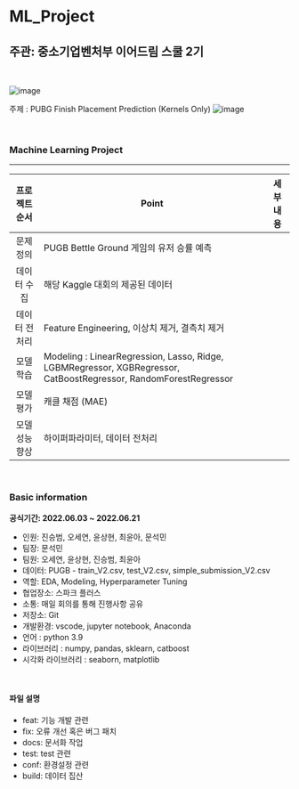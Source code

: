 # ML_Project

## 주관: 중소기업벤처부 이어드림 스쿨 2기

<br>

![image](https://user-images.githubusercontent.com/86671456/171619107-8d5506bf-349e-4163-9694-c3ad99adac9d.png)


주제 : PUBG Finish Placement Prediction (Kernels Only)
![image](https://camo.githubusercontent.com/eae14d3c6936de1605c7a638fd79c9801e66bf8f70c43a7900b99a546d18be2f/68747470733a2f2f73746f726167652e676f6f676c65617069732e636f6d2f6b6167676c652d6d656469612f636f6d7065746974696f6e732f505542472f50554247253230496e6c61792e6a7067)

<br>

### Machine Learning Project 

---

|  프로젝트 순서 |     Point    | 세부 내용 |  
|:------------------:| -----|------|
|문제 정의| PUGB Bettle Ground 게임의 유저 승률 예측 ||
|데이터 수집| 해당 Kaggle 대회의 제공된 데이터 ||   
|데이터 전처리| Feature Engineering, 이상치 제거, 결측치 제거 |
|모델 학습| Modeling : LinearRegression, Lasso, Ridge, LGBMRegressor, XGBRegressor, CatBoostRegressor, RandomForestRegressor |   |
|모델 평가| 캐클 채점 (MAE) | |
|모델 성능 향상| 하이퍼파라미터, 데이터 전처리 |   |

<br>

### Basic information

**공식기간: 2022.06.03 ~ 2022.06.21**


- 인원: 진승범, 오세연, 윤상현, 최윤아, 문석민
- 팀장: 문석민
- 팀원: 오세연, 윤상현, 진승범, 최윤아
- 데이터: PUGB - train_V2.csv, test_V2.csv, simple_submission_V2.csv
- 역할: EDA, Modeling, Hyperparameter Tuning
- 협업장소: 스파크 플러스
- 소통: 매일 회의를 통해 진행사항 공유
- 저장소: Git
- 개발환경: vscode, jupyter notebook, Anaconda
- 언어 : python 3.9
- 라이브러리 : numpy, pandas, sklearn, catboost
- 시각화 라이브러리 : seaborn, matplotlib

<br>

#### 파일 설명

- feat: 기능 개발 관련
- fix: 오류 개선 혹은 버그 패치
- docs: 문서화 작업
- test: test 관련
- conf: 환경설정 관련
- build: 데이터 집산

